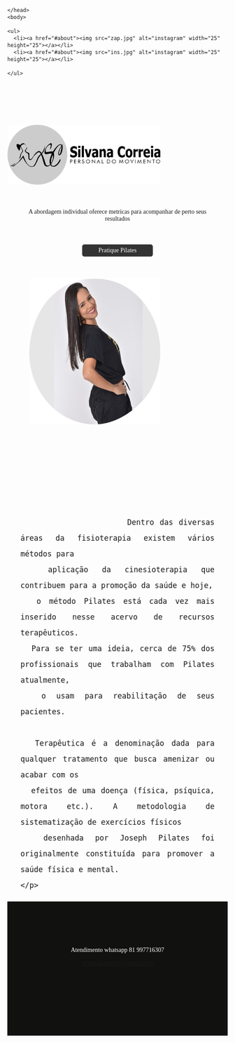 <body>
  
  <style>
    @import url('https://fonts.googleapis.com/css2?family=Comfortaa:wght@300&family=Montserrat:wght@100&display=swap');

    body{
      font-family: comfortaa;
     background-image: url("25.png");
     background-repeat: no-repeat;
     background-size: contain;
     background-position: ;
     
    }

footer {
  text-align: center;
  padding: 3px;
  background-color: rgb(17, 17, 16);
  color: white;
  height: 300px;
} 

div.rodap{
margin-top: 100px;

}


div.img1 {
margin-top: 110px;

 
  
}

div.img2 {
  position: relative;
  margin-left: 50px;
  margin-top:  50px;
  
}

.btn{
  padding: 5px;
  width: 150px;
  color: #fff;
  background: #333;
  border: 1px solid #555 ;
  border-radius: 5px;
  text-align: center;
  margin-top: 50px;
  
}




div.w3-container {
  text-indent: 0px;
  line-height: 1.8;
  font-size: 20px;
  text-align: justify;
  text-align-last: ;
  margin-top: 200px;
  margin-right: 30px;
  margin-left: 30px;
 }

div.p1 {
  text-indent: 0px;
  margin-top: 50px;
  margin-right: 30px;
  margin-left: 30px;
  text-align: center;
}

    ul {
      list-style-type: none;
      margin: 0;
      padding: 0;
      overflow: hidden;
      background-color: #f7f5f541;
    }
    
    li {
      float: right;
      margin-top: 0px;
    }
    
    li a {
      display: inline;
      color: white;
      text-align: center;
      padding: 10px;
      text-decoration: none;
    
    }
    
    li a:hover {
      background-color: #111;
    }
    </style>
    </head>
    <body>
    
    <ul>
      <li><a href="#about"><img src="zap.jpg" alt="instagram" width="25" height="25"></a></li>
      <li><a href="#about"><img src="ins.jpg" alt="instagram" width="25" height="25"></a></li>
      
    </ul>



    


<div class="img1">

<img src="logo.3.png" alt="logo marca" width="350px">
</div>


<div class=" p1">
  <p>
    A abordagem individual oferece metricas para 
    acompanhar de perto seus resultados
  </p>
</div>



<CENter>
<div class="btn"> Pratique Pilates</div>
</CENter>


<div class="img2">
<img src="sc.png" alt="Trulli" width="300" height="333">
</div>

<div class="w3-container">
  <p> 
  
                       Dentro das diversas áreas da fisioterapia existem vários métodos para 
      aplicação da cinesioterapia que contribuem para a promoção da saúde e hoje, 
      o método Pilates está cada vez mais inserido nesse acervo de recursos terapêuticos. 
      Para se ter uma ideia, cerca de 75% dos profissionais que trabalham com Pilates atualmente, 
      o usam para reabilitação de seus pacientes.

      Terapêutica é a denominação dada para qualquer tratamento que busca amenizar ou acabar com os 
      efeitos de uma doença (física, psíquica, motora etc.). A metodologia de sistematização de exercícios físicos 
      desenhada por Joseph Pilates foi originalmente constituída para promover a saúde física e mental.
    </p>
</div>

<footer>

  <div class="rodap">
  <p>Atendimento whatsapp 81 997716307</p>
  <a href="mailto:hege@example.com">silvanakscorreia@gmail.com</a>
   
  

  

</div>
</footer> 
</body>
</html>
